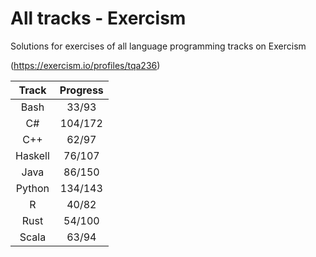 # All tracks - Exercism

Solutions for exercises of all language programming tracks on Exercism

(<https://exercism.io/profiles/tqa236>)

|  Track  | Progress |
| :-----: | :------: |
|  Bash   |  33/93   |
|   C#    | 104/172  |
|   C++   |  62/97   |
| Haskell |  76/107  |
|  Java   |  86/150  |
| Python  | 134/143  |
|    R    |  40/82   |
|  Rust   |  54/100  |
|  Scala  |  63/94   |
